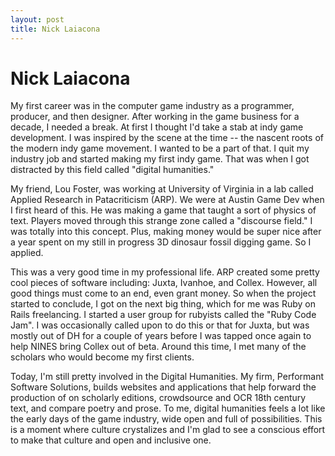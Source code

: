 ```yaml
---
layout: post
title: Nick Laiacona
---
```


# Nick Laiacona

My first career was in the computer game industry as a programmer, producer, and then designer. After working in the game business for a decade, I needed a break. At first I thought I'd take a stab at indy game development. I was inspired by the scene at the time -- the nascent roots of the modern indy game movement. I wanted to be a part of that. I quit my industry job and started making my first indy game. That was when I got distracted by this field called "digital humanities."

My friend, Lou Foster, was working at University of Virginia in a lab called Applied Research in Patacriticism (ARP). We were at Austin Game Dev when I first heard of this. He was making a game that taught a sort of physics of text. Players moved through this strange zone called a "discourse field." I was totally into this concept. Plus, making money would be super nice after a year spent on my still in progress 3D dinosaur fossil digging game. So I applied.

This was a very good time in my professional life. ARP created some pretty cool pieces of software including: Juxta, Ivanhoe, and Collex. However, all good things must come to an end, even grant money. So when the project started to conclude, I got on the next big thing, which for me was Ruby on Rails freelancing. I started a user group for rubyists called the "Ruby Code Jam". I was occasionally called upon to do this or that for Juxta, but was mostly out of DH for a couple of years before I was tapped once again to help NINES bring Collex out of beta. Around this time, I met many of the scholars who would become my first clients. 

Today, I'm still pretty involved in the Digital Humanities. My firm, Performant Software Solutions, builds websites and applications that help forward the production of on scholarly editions, crowdsource and OCR 18th century text, and compare poetry and prose. To me, digital humanities feels a lot like the early days of the game industry, wide open and full of possibilities. This is a moment where culture crystalizes and I'm glad to see a conscious effort to make that culture and open and inclusive one.
